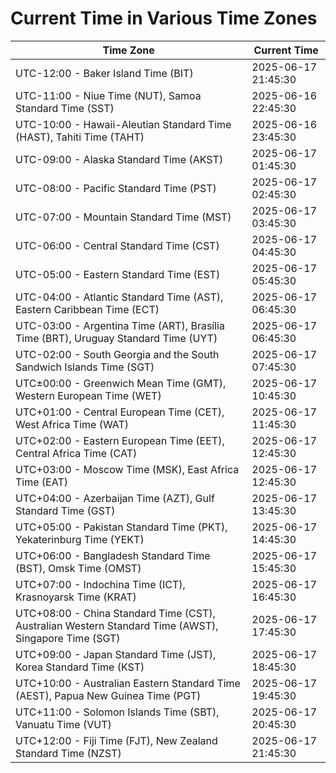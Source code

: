 # Current Time in Various Time Zones

| Time Zone | Current Time |
|-----------|--------------|
| UTC-12:00 - Baker Island Time (BIT) | 2025-06-17 21:45:30 |
| UTC-11:00 - Niue Time (NUT), Samoa Standard Time (SST) | 2025-06-16 22:45:30 |
| UTC-10:00 - Hawaii-Aleutian Standard Time (HAST), Tahiti Time (TAHT) | 2025-06-16 23:45:30 |
| UTC-09:00 - Alaska Standard Time (AKST) | 2025-06-17 01:45:30 |
| UTC-08:00 - Pacific Standard Time (PST) | 2025-06-17 02:45:30 |
| UTC-07:00 - Mountain Standard Time (MST) | 2025-06-17 03:45:30 |
| UTC-06:00 - Central Standard Time (CST) | 2025-06-17 04:45:30 |
| UTC-05:00 - Eastern Standard Time (EST) | 2025-06-17 05:45:30 |
| UTC-04:00 - Atlantic Standard Time (AST), Eastern Caribbean Time (ECT) | 2025-06-17 06:45:30 |
| UTC-03:00 - Argentina Time (ART), Brasília Time (BRT), Uruguay Standard Time (UYT) | 2025-06-17 06:45:30 |
| UTC-02:00 - South Georgia and the South Sandwich Islands Time (SGT) | 2025-06-17 07:45:30 |
| UTC±00:00 - Greenwich Mean Time (GMT), Western European Time (WET) | 2025-06-17 10:45:30 |
| UTC+01:00 - Central European Time (CET), West Africa Time (WAT) | 2025-06-17 11:45:30 |
| UTC+02:00 - Eastern European Time (EET), Central Africa Time (CAT) | 2025-06-17 12:45:30 |
| UTC+03:00 - Moscow Time (MSK), East Africa Time (EAT) | 2025-06-17 12:45:30 |
| UTC+04:00 - Azerbaijan Time (AZT), Gulf Standard Time (GST) | 2025-06-17 13:45:30 |
| UTC+05:00 - Pakistan Standard Time (PKT), Yekaterinburg Time (YEKT) | 2025-06-17 14:45:30 |
| UTC+06:00 - Bangladesh Standard Time (BST), Omsk Time (OMST) | 2025-06-17 15:45:30 |
| UTC+07:00 - Indochina Time (ICT), Krasnoyarsk Time (KRAT) | 2025-06-17 16:45:30 |
| UTC+08:00 - China Standard Time (CST), Australian Western Standard Time (AWST), Singapore Time (SGT) | 2025-06-17 17:45:30 |
| UTC+09:00 - Japan Standard Time (JST), Korea Standard Time (KST) | 2025-06-17 18:45:30 |
| UTC+10:00 - Australian Eastern Standard Time (AEST), Papua New Guinea Time (PGT) | 2025-06-17 19:45:30 |
| UTC+11:00 - Solomon Islands Time (SBT), Vanuatu Time (VUT) | 2025-06-17 20:45:30 |
| UTC+12:00 - Fiji Time (FJT), New Zealand Standard Time (NZST) | 2025-06-17 21:45:30 |
